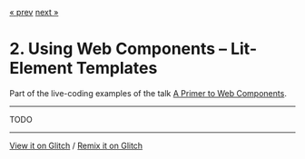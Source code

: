 [« prev](../02-wcp-summary-step01/) [next »](../02-wcp-summary-step03/)

# 2. Using Web Components – Lit-Element Templates

Part of the live-coding examples of the talk [A Primer to Web Components](https://web-components-primer.firebaseapp.com).

---

TODO

---

[View it on Glitch](https://wcp-summary-step02.glitch.me/) /
[Remix it on Glitch](https://glitch.com/edit/#!/wcp-summary-step02)